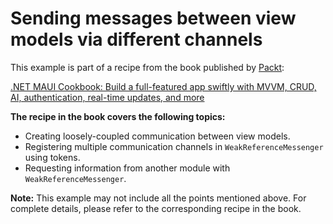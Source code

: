 # Sending messages between view models via different channels
This example is part of a recipe from the book published by [Packt](https://www.packtpub.com/en-us?utm_source=github):

[.NET MAUI Cookbook: Build a full-featured app swiftly with MVVM, CRUD, AI, authentication, real-time updates, and more](https://www.amazon.com/NET-MAUI-Cookbook-authentication-interactivity/dp/1835461123)

**The recipe in the book covers the following topics:**
* Creating loosely-coupled communication between view models.
* Registering multiple communication channels in `WeakReferenceMessenger` using tokens.
* Requesting information from another module with `WeakReferenceMessenger`.

**Note:** This example may not include all the points mentioned above. For complete details, please refer to the corresponding recipe in the book.
